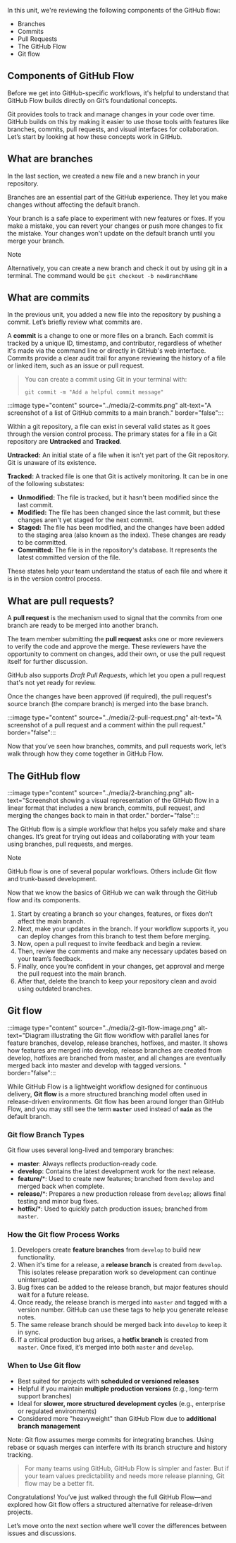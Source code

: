 In this unit, we're reviewing the following components of the GitHub flow:

- Branches
- Commits
- Pull Requests
- The GitHub Flow
- Git flow

## Components of GitHub Flow

Before we get into GitHub-specific workflows, it's helpful to understand that GitHub Flow builds directly on Git’s foundational concepts.

Git provides tools to track and manage changes in your code over time. GitHub builds on this by making it easier to use those tools with features like branches, commits, pull requests, and visual interfaces for collaboration. Let’s start by looking at how these concepts work in GitHub.

## What are branches

In the last section, we created a new file and a new branch in your repository.

Branches are an essential part of the GitHub experience. They let you make changes without affecting the default branch.

Your branch is a safe place to experiment with new features or fixes. If you make a mistake, you can revert your changes or push more changes to fix the mistake. Your changes won't update on the default branch until you merge your branch.

> [!NOTE]
> Alternatively, you can create a new branch and check it out by using git in a terminal. The command would be
> `git checkout -b newBranchName`

## What are commits

In the previous unit, you added a new file into the repository by pushing a commit. Let’s briefly review what commits are.

A **commit** is a change to one or more files on a branch. Each commit is tracked by a unique ID, timestamp, and contributor, regardless of whether it's made via the command line or directly in GitHub's web interface. Commits provide a clear audit trail for anyone reviewing the history of a file or linked item, such as an issue or pull request.

> You can create a commit using Git in your terminal with:
> ```
> git commit -m "Add a helpful commit message"
> ```

:::image type="content" source="../media/2-commits.png" alt-text="A screenshot of a list of GitHub commits to a main branch." border="false":::

Within a git repository, a file can exist in several valid states as it goes through the version control process. The primary states for a file in a Git repository are **Untracked** and **Tracked**.

**Untracked:** An initial state of a file when it isn't yet part of the Git repository. Git is unaware of its existence.

**Tracked:** A tracked file is one that Git is actively monitoring. It can be in one of the following substates:

- **Unmodified:** The file is tracked, but it hasn't been modified since the last commit.
- **Modified:** The file has been changed since the last commit, but these changes aren't yet staged for the next commit.
- **Staged:** The file has been modified, and the changes have been added to the staging area (also known as the index). These changes are ready to be committed.
- **Committed:** The file is in the repository's database. It represents the latest committed version of the file.

These states help your team understand the status of each file and where it is in the version control process.

## What are pull requests?

A **pull request** is the mechanism used to signal that the commits from one branch are ready to be merged into another branch.

The team member submitting the **pull request** asks one or more reviewers to verify the code and approve the merge. These reviewers have the opportunity to comment on changes, add their own, or use the pull request itself for further discussion.

GitHub also supports _Draft Pull Requests_, which let you open a pull request that's not yet ready for review.

Once the changes have been approved (if required), the pull request's source branch (the compare branch) is merged into the base branch.

:::image type="content" source="../media/2-pull-request.png" alt-text="A screenshot of a pull request and a comment within the pull request." border="false":::

Now that you’ve seen how branches, commits, and pull requests work, let’s walk through how they come together in GitHub Flow.

## The GitHub flow

:::image type="content" source="../media/2-branching.png" alt-text="Screenshot showing a visual representation of the GitHub flow in a linear format that includes a new branch, commits, pull request, and merging the changes back to main in that order." border="false":::

The GitHub flow is a simple workflow that helps you safely make and share changes. It’s great for trying out ideas and collaborating with your team using branches, pull requests, and merges.

> [!NOTE]
> GitHub flow is one of several popular workflows. Others include Git flow and trunk-based development.

Now that we know the basics of GitHub we can walk through the GitHub flow and its components.

1. Start by creating a branch so your changes, features, or fixes don’t affect the main branch.
2. Next, make your updates in the branch. If your workflow supports it, you can deploy changes from this branch to test them before merging.
3. Now, open a pull request to invite feedback and begin a review.
4. Then, review the comments and make any necessary updates based on your team’s feedback.
5. Finally, once you’re confident in your changes, get approval and merge the pull request into the main branch.
6. After that, delete the branch to keep your repository clean and avoid using outdated branches.

## Git flow

:::image type="content" source="../media/2-git-flow-image.png" alt-text="Diagram illustrating the Git flow workflow with parallel lanes for feature branches, develop, release branches, hotfixes, and master. It shows how features are merged into develop, release branches are created from develop, hotfixes are branched from master, and all changes are eventually merged back into master and develop with tagged versions.
" border="false":::

While GitHub Flow is a lightweight workflow designed for continuous delivery, **Git flow** is a more structured branching model often used in release-driven environments. Git flow has been around longer than GitHub Flow, and you may still see the term **`master`** used instead of **`main`** as the default branch.

### Git flow Branch Types

Git flow uses several long-lived and temporary branches:

- **master**: Always reflects production-ready code.
- **develop**: Contains the latest development work for the next release.
- **feature/***: Used to create new features; branched from `develop` and merged back when complete.
- **release/***: Prepares a new production release from `develop`; allows final testing and minor bug fixes.
- **hotfix/***: Used to quickly patch production issues; branched from `master`.

### How the Git flow Process Works

1. Developers create **feature branches** from `develop` to build new functionality.
2. When it's time for a release, a **release branch** is created from `develop`. This isolates release preparation work so development can continue uninterrupted.
3. Bug fixes can be added to the release branch, but major features should wait for a future release.
4. Once ready, the release branch is merged into `master` and tagged with a version number. GitHub can use these tags to help you generate release notes.
5. The same release branch should be merged back into `develop` to keep it in sync.
6. If a critical production bug arises, a **hotfix branch** is created from `master`. Once fixed, it’s merged into both `master` and `develop`.

### When to Use Git flow

- Best suited for projects with **scheduled or versioned releases**
- Helpful if you maintain **multiple production versions** (e.g., long-term support branches)
- Ideal for **slower, more structured development cycles** (e.g., enterprise or regulated environments)
- Considered more "heavyweight" than GitHub Flow due to **additional branch management**

Note: Git flow assumes merge commits for integrating branches. Using rebase or squash merges can interfere with its branch structure and history tracking.

> For many teams using GitHub, GitHub Flow is simpler and faster. But if your team values predictability and needs more release planning, Git flow may be a better fit.

Congratulations! You’ve just walked through the full GitHub Flow—and explored how Git flow offers a structured alternative for release-driven projects.

Let’s move onto the next section where we’ll cover the differences between issues and discussions.
